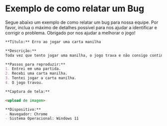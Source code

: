 # Exemplo de como relatar um Bug

Segue abaixo um exemplo de como relatar um bug para nossa equipe. Por favor, inclua o máximo de detalhes possível para nos ajudar a identificar e corrigir o problema. Obrigado por nos ajudar a melhorar o jogo!

```markdown
**Título:** Erro ao jogar uma carta manilha

**Descrição:**
Toda vez que tento jogar uma manilha, o jogo trava e não consigo continuar a partida.

**Passos para reproduzir:**
1. Entrei em uma partida.
2. Recebi uma carta manilha.
3. Tentei jogar a carta manilha.
4. O jogo travou.

**Captura de tela:**

<upload de imagem>

**Dispositivo:**
- Navegador: Chrome
- Sistema Operacional: Windows 11
```